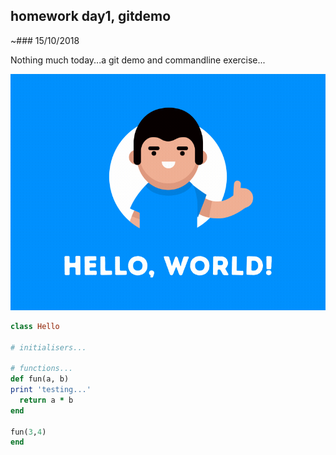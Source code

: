 ## homework day1, gitdemo
~### 15/10/2018

Nothing much today...a git demo and commandline exercise...

![alt text](hello_world.gif 'hello')
```rb
class Hello

# initialisers...

# functions...
def fun(a, b)
print 'testing...'
  return a * b
end

fun(3,4)
end
```
